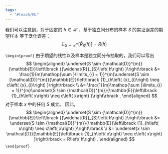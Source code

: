 ```yaml
---
tags:
  - "#teach/ML"
---
```

我们可以注意到，对于固定的 $h \in \mathcal{H}$ ，基于独立同分布的样本 $S$  的实证误差的期望样本 等于泛化误差：
$$
{\mathbb{E}}_{S \sim {\mathcal{D}}^{m}}\left\lbrack {{\widehat{R}}_{S}\left( h\right) }\right\rbrack = R\left( h\right) \tag{2.3}
$$

`\begin{proof}`
由于期望的线性以及样本是独立同分布抽取的，我们可以写出
$$
\begin{aligned}
\underset{S \sim {\mathcal{D}}^{m}}{\mathbb{E}}\left\lbrack {{\widehat{R}}_{S}\left( h\right) }\right\rbrack 
&= \frac{1}{m}\mathop{\sum }\limits_{{i = 1}}^{m}\underset{S \sim {\mathcal{D}}^{m}}{\mathbb{E}}\left\lbrack {1}_{h\left( {x}_{i}\right) \neq c\left( {x}_{i}\right) }\right\rbrack \\
&= \frac{1}{m}\mathop{\sum }\limits_{{i = 1}}^{m}\underset{S \sim {\mathcal{D}}^{m}}{\mathbb{E}}\left\lbrack {1}_{h\left( x\right) \neq c\left( x\right) }\right\rbrack ,
\end{aligned}
$$
对于样本 $x$ 中的任何 $S$  成立。
因此，
$$
\begin{aligned}
\underset{S \sim {\mathcal{D}}^{m}}{\mathbb{E}}\left\lbrack {{\widehat{R}}_{S}\left( h\right) }\right\rbrack 
&= \underset{S \sim {\mathcal{D}}^{m}}{\mathbb{E}}\left\lbrack {1}_{h\left( x\right) \neq c\left( x\right) }\right\rbrack \\
&= \underset{x \sim \mathcal{D}}{\mathbb{E}}\left\lbrack {1}_{h\left( x\right) \neq c\left( x\right) }\right\rbrack = R\left( h\right) .
\end{aligned}
$$
`\end{proof}`